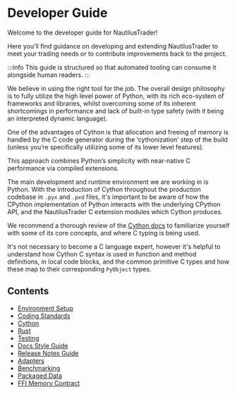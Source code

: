 # Developer Guide

Welcome to the developer guide for NautilusTrader!

Here you'll find guidance on developing and extending NautilusTrader to meet your trading needs or to contribute improvements back to the project.

:::info
This guide is structured so that automated tooling can consume it alongside human readers.
:::

We believe in using the right tool for the job. The overall design philosophy is to fully utilize
the high level power of Python, with its rich eco-system of frameworks and libraries, whilst
overcoming some of its inherent shortcomings in performance and lack of built-in type safety
(with it being an interpreted dynamic language).

One of the advantages of Cython is that allocation and freeing of memory is handled by the C code
generator during the ‘cythonization’ step of the build (unless you’re specifically utilizing some of
its lower level features).

This approach combines Python’s simplicity with near-native C performance via compiled extensions.

The main development and runtime environment we are working in is Python. With the
introduction of Cython throughout the production codebase in `.pyx` and `.pxd` files, it's
important to be aware of how the CPython implementation of Python interacts with the underlying
CPython API, and the NautilusTrader C extension modules which Cython produces.

We recommend a thorough review of the [Cython docs](https://cython.readthedocs.io/en/latest/) to familiarize yourself with some of its core
concepts, and where C typing is being used.

It's not necessary to become a C language expert, however it's helpful to understand how Cython C
syntax is used in function and method definitions, in local code blocks, and the common primitive C
types and how these map to their corresponding `PyObject` types.

## Contents

- [Environment Setup](environment_setup.md)
- [Coding Standards](coding_standards.md)
- [Cython](cython.md)
- [Rust](rust.md)
- [Testing](testing.md)
- [Docs Style Guide](docs.md)
- [Release Notes Guide](releases.md)
- [Adapters](adapters.md)
- [Benchmarking](benchmarking.md)
- [Packaged Data](packaged_data.md)
- [FFI Memory Contract](ffi.md)
